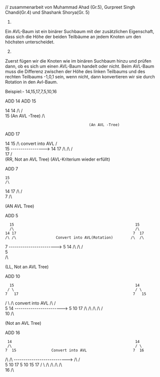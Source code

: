 // zusammenarbeit von Muhammad Ahad (Gr.5), Gurpreet Singh Chandi(Gr.4) und Shashank Shorya(Gr. 5) 

1)

Ein AVL-Baum ist ein binärer Suchbaum mit der zusätzlichen Eigenschaft, dass sich die Höhe 
der beiden Teilbäume an jedem Knoten um den höchsten unterscheidet.


2)
 
Zuerst fügen wir die Knoten wie im binären Suchbaum hinzu und prüfen dann, ob es sich um einen AVL-Baum handelt oder nicht. 
Beim AVL-Baum muss die Differenz zwischen der Höhe des linken Teilbaums und des rechten Teilbaums -1,0,1 sein,
wenn nicht, dann konvertieren wir sie durch Rotation in den Avl-Baum.


Beispiel:- 14,15,17,7,5,10,16


ADD 14                                    ADD 15

 14                                          14
 /\                                          /\
                                              15
(An AVL -Tree)                                /\

                                          (An AVL -Tree) 




ADD 17 

 14                                                        15
 /\                      convert into AVL                  /\
  15                     ----------------->             14  17
  /\                                                    /\  /\
   17
   /\
(RR, Not an AVL Tree)                   (AVL-Kriterium wieder erfüllt)




ADD 7

    15
    /\
  14 17
  /\ /\
 7
/\

(AN AVL Tree)


ADD 5
      
      15                                                       15
      /\                                                       /\
    14 17                                                     7  17
    /\ /\                  Convert into AVL(Rotation)        /\  /\
   7                       ------------------------>        5 14
  /\                                                       /\  /\
 5         
/\

(LL, Not an AVL Tree)                      


ADD 10
      
      15                                                       14
     / \                                                       / \
    7   17                                                    7   15
   / \  /\          convert into AVL                         /\   /\
  5  14            ------------------------>                5 10    17
 /\  /\                                                    /\ /\    /\
  10
  /\

(Not an AVL Tree)                          


ADD 16

     14                                                        14
     /\                                                        / \
    7  15                Convert into AVL                     7  16
   /\  /\               --------------------------->         /\   /\
  5 10  17                                                  5 10  15 17
        / \                                                /\ /\  /\  /\                                       
       16 
       /\
 
 

          
        
                